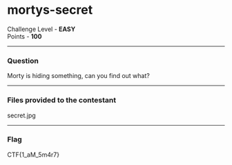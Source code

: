 # mortys-secret

Challenge Level - __EASY__  
Points - __100__

---
### Question
Morty is hiding something, can you find out what?

---
### Files provided to the contestant
secret.jpg

---
### Flag
CTF{1_aM_5m4r7}
